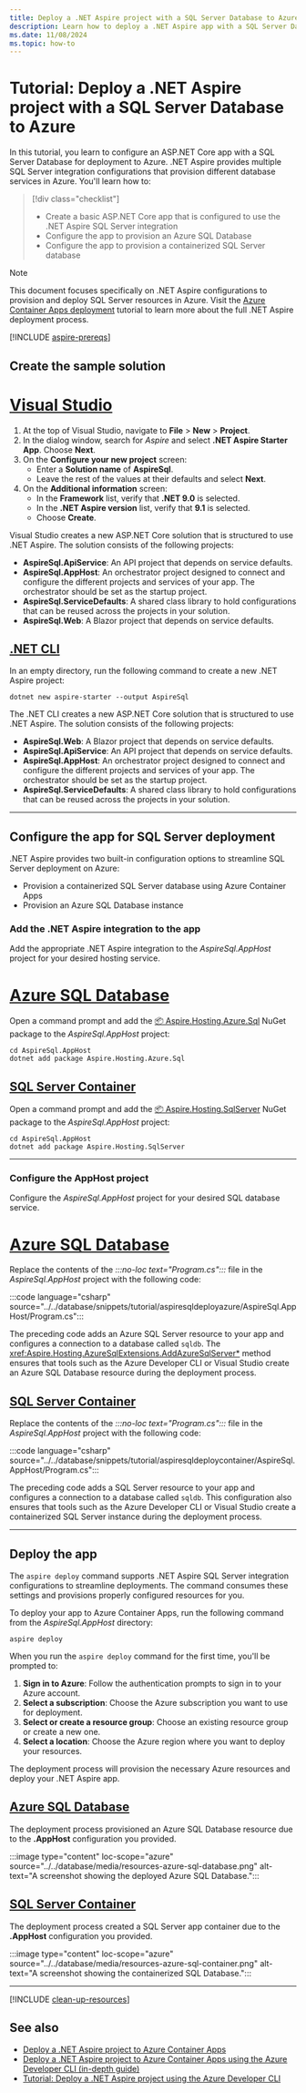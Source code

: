 ```yaml
---
title: Deploy a .NET Aspire project with a SQL Server Database to Azure
description: Learn how to deploy a .NET Aspire app with a SQL Server Database that connects to Azure
ms.date: 11/08/2024
ms.topic: how-to
---
```


# Tutorial: Deploy a .NET Aspire project with a SQL Server Database to Azure

In this tutorial, you learn to configure an ASP.NET Core app with a SQL Server Database for deployment to Azure. .NET Aspire provides multiple SQL Server integration configurations that provision different database services in Azure. You'll learn how to:

> [!div class="checklist"]
>
> - Create a basic ASP.NET Core app that is configured to use the .NET Aspire SQL Server integration
> - Configure the app to provision an Azure SQL Database
> - Configure the app to provision a containerized SQL Server database

> [!NOTE]
> This document focuses specifically on .NET Aspire configurations to provision and deploy SQL Server resources in Azure. Visit the [Azure Container Apps deployment](/dotnet/aspire/deployment/azure/aca-deployment?branch=pr-en-us-532&tabs=visual-studio%2Clinux%2Cpowershell&pivots=azure-azd) tutorial to learn more about the full .NET Aspire deployment process.

[!INCLUDE [aspire-prereqs](../../includes/aspire-prereqs.md)]

## Create the sample solution

# [Visual Studio](#tab/visual-studio)

1. At the top of Visual Studio, navigate to **File** > **New** > **Project**.
1. In the dialog window, search for *Aspire* and select **.NET Aspire Starter App**. Choose **Next**.
1. On the **Configure your new project** screen:
    - Enter a  **Solution name** of **AspireSql**.
    - Leave the rest of the values at their defaults and select **Next**.
1. On the **Additional information** screen:
    - In the **Framework** list, verify that **.NET 9.0** is selected.
    - In the **.NET Aspire version** list, verify that **9.1** is selected.
    - Choose **Create**.

Visual Studio creates a new ASP.NET Core solution that is structured to use .NET Aspire. The solution consists of the following projects:

- **AspireSql.ApiService**: An API project that depends on service defaults.
- **AspireSql.AppHost**: An orchestrator project designed to connect and configure the different projects and services of your app. The orchestrator should be set as the startup project.
- **AspireSql.ServiceDefaults**: A shared class library to hold configurations that can be reused across the projects in your solution.
- **AspireSql.Web**: A Blazor project that depends on service defaults.

## [.NET CLI](#tab/cli)

In an empty directory, run the following command to create a new .NET Aspire project:

```dotnetcli
dotnet new aspire-starter --output AspireSql
```

The .NET CLI creates a new ASP.NET Core solution that is structured to use .NET Aspire. The solution consists of the following projects:

- **AspireSql.Web**: A Blazor project that depends on service defaults.
- **AspireSql.ApiService**: An API project that depends on service defaults.
- **AspireSql.AppHost**: An orchestrator project designed to connect and configure the different projects and services of your app. The orchestrator should be set as the startup project.
- **AspireSql.ServiceDefaults**: A shared class library to hold configurations that can be reused across the projects in your solution.

---

## Configure the app for SQL Server deployment

.NET Aspire provides two built-in configuration options to streamline SQL Server deployment on Azure:

- Provision a containerized SQL Server database using Azure Container Apps
- Provision an Azure SQL Database instance

### Add the .NET Aspire integration to the app

Add the appropriate .NET Aspire integration to the _AspireSql.AppHost_ project for your desired hosting service.

# [Azure SQL Database](#tab/azure-sql)

Open a command prompt and add the [📦 Aspire.Hosting.Azure.Sql](https://www.nuget.org/packages/Aspire.Hosting.Azure.Sql) NuGet package to the _AspireSql.AppHost_ project:

```dotnetcli
cd AspireSql.AppHost
dotnet add package Aspire.Hosting.Azure.Sql
```

## [SQL Server Container](#tab/sql-container)

Open a command prompt and add the [📦 Aspire.Hosting.SqlServer](https://www.nuget.org/packages/Aspire.Hosting.SqlServer) NuGet package to the _AspireSql.AppHost_ project:

```dotnetcli
cd AspireSql.AppHost
dotnet add package Aspire.Hosting.SqlServer
```

---

### Configure the AppHost project

Configure the _AspireSql.AppHost_ project for your desired SQL database service.

# [Azure SQL Database](#tab/azure-sql)

Replace the contents of the _:::no-loc text="Program.cs":::_ file in the _AspireSql.AppHost_ project with the following code:

:::code language="csharp" source="../../database/snippets/tutorial/aspiresqldeployazure/AspireSql.AppHost/Program.cs":::

The preceding code adds an Azure SQL Server resource to your app and configures a connection to a database called `sqldb`. The <xref:Aspire.Hosting.AzureSqlExtensions.AddAzureSqlServer*> method ensures that tools such as the Azure Developer CLI or Visual Studio create an Azure SQL Database resource during the deployment process.

## [SQL Server Container](#tab/sql-container)

Replace the contents of the _:::no-loc text="Program.cs":::_ file in the _AspireSql.AppHost_ project with the following code:

:::code language="csharp" source="../../database/snippets/tutorial/aspiresqldeploycontainer/AspireSql.AppHost/Program.cs":::

The preceding code adds a SQL Server resource to your app and configures a connection to a database called `sqldb`. This configuration also ensures that tools such as the Azure Developer CLI or Visual Studio create a containerized SQL Server instance during the deployment process.

---

## Deploy the app

The `aspire deploy` command supports .NET Aspire SQL Server integration configurations to streamline deployments. The command consumes these settings and provisions properly configured resources for you.

To deploy your app to Azure Container Apps, run the following command from the _AspireSql.AppHost_ directory:

```Aspire
aspire deploy
```

When you run the `aspire deploy` command for the first time, you'll be prompted to:

1. **Sign in to Azure**: Follow the authentication prompts to sign in to your Azure account.
1. **Select a subscription**: Choose the Azure subscription you want to use for deployment.
1. **Select or create a resource group**: Choose an existing resource group or create a new one.
1. **Select a location**: Choose the Azure region where you want to deploy your resources.

The deployment process will provision the necessary Azure resources and deploy your .NET Aspire app.

## [Azure SQL Database](#tab/azure-sql)

The deployment process provisioned an Azure SQL Database resource due to the **.AppHost** configuration you provided.

:::image type="content" loc-scope="azure" source="../../database/media/resources-azure-sql-database.png" alt-text="A screenshot showing the deployed Azure SQL Database.":::

## [SQL Server Container](#tab/sql-container)

The deployment process created a SQL Server app container due to the **.AppHost** configuration you provided.

:::image type="content" loc-scope="azure" source="../../database/media/resources-azure-sql-container.png" alt-text="A screenshot showing the containerized SQL Database.":::

---

[!INCLUDE [clean-up-resources](../../includes/clean-up-resources.md)]

## See also

- [Deploy a .NET Aspire project to Azure Container Apps](../azd/aca-deployment.md)
- [Deploy a .NET Aspire project to Azure Container Apps using the Azure Developer CLI (in-depth guide)](../azd/aca-deployment-azd-in-depth.md)
- [Tutorial: Deploy a .NET Aspire project using the Azure Developer CLI](../azd/aca-deployment-github-actions.md)
